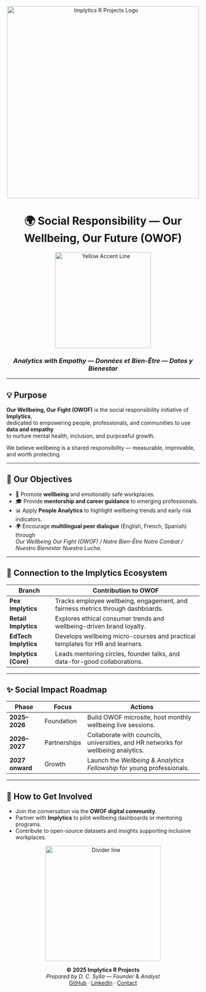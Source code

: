 <p align="center">
  <img src="./implytics_logo.png" alt="Implytics R Projects Logo" width="500">
</p>

<h1 align="center">🌍 Social Responsibility — Our Wellbeing, Our Future (OWOF)</h1>

<p align="center">
  <img src="https://dummyimage.com/400x3/fedc00/fedc00.png" alt="Yellow Accent Line" width="250">
</p>

<h3 align="center"><em>Analytics with Empathy — Données et Bien-Être — Datos y Bienestar</em></h3>

---

## 💡 Purpose

**Our Wellbeing, Our Fight (OWOF)** is the social responsibility initiative of **Implytics**,  
dedicated to empowering people, professionals, and communities to use **data and empathy**  
to nurture mental health, inclusion, and purposeful growth.

We believe wellbeing is a shared responsibility — measurable, improvable, and worth protecting.

---

## 💬 Our Objectives

- 🧠 Promote **wellbeing** and emotionally safe workplaces.  
- 🎓 Provide **mentorship and career guidance** to emerging professionals.  
- 📊 Apply **People Analytics** to highlight wellbeing trends and early risk indicators.  
- 🌍 Encourage **multilingual peer dialogue** (English, French, Spanish) through  
  *Our Wellbeing Our Fight (OWOF) / Notre Bien-Être Notre Combat / Nuestro Bienestar Nuestra Lucha*.

---

## 🔗 Connection to the Implytics Ecosystem

| Branch | Contribution to OWOF |
|--------|----------------------|
| **Pex Implytics** | Tracks employee wellbeing, engagement, and fairness metrics through dashboards. |
| **Retail Implytics** | Explores ethical consumer trends and wellbeing-driven brand loyalty. |
| **EdTech Implytics** | Develops wellbeing micro-courses and practical templates for HR and learners. |
| **Implytics (Core)** | Leads mentoring circles, founder talks, and data-for-good collaborations. |

---

## ✨ Social Impact Roadmap

| Phase | Focus | Actions |
|-------|--------|----------|
| **2025–2026** | Foundation | Build OWOF microsite, host monthly wellbeing live sessions. |
| **2026–2027** | Partnerships | Collaborate with councils, universities, and HR networks for wellbeing analytics. |
| **2027 onward** | Growth | Launch the *Wellbeing & Analytics Fellowship* for young professionals. |

---

## 🧩 How to Get Involved

- Join the conversation via the **OWOF digital community**.  
- Partner with **Implytics** to pilot wellbeing dashboards or mentoring programs.  
- Contribute to open-source datasets and insights supporting inclusive workplaces.

<p align="center">
  <img src="https://dummyimage.com/400x2/fedc00/fedc00.png" alt="Divider line" width="300">
</p>

<p align="center">
  <strong>© 2025 Implytics R Projects</strong><br>
  <em>Prepared by D. C. Sylla — Founder & Analyst</em><br>
  <a href="https://github.com/Implyticsrprojects25">GitHub</a> · 
  <a href="https://www.linkedin.com/in/djeneba-coulibaly-sylla">LinkedIn</a> · 
  <a href="mailto:implyticsrprojects25@users.noreply.github.com">Contact</a>
</p>
